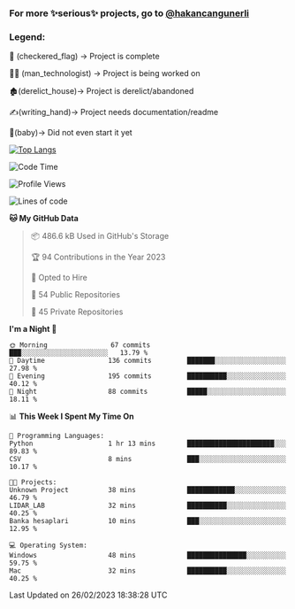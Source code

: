 ### For more ✨serious✨ projects, go to [@hakancangunerli](https://github.com/hakancangunerli)


### Legend:


🏁 (checkered_flag) -> Project is complete

👨‍💻 (man_technologist)   -> Project is being worked on

🏚️(derelict_house)-> Project is derelict/abandoned

✍️(writing_hand)-> Project needs documentation/readme

👶(baby)-> Did not even start it yet

[![Top Langs](https://github-readme-stats.vercel.app/api/top-langs/?username=johngunerli&layout=compact&hide=tex,html,shell,CSS&langs_count=10&exclude_repo=2015-csharp)](https://github.com/anuraghazra/github-readme-stats)


<!--START_SECTION:waka-->
![Code Time](http://img.shields.io/badge/Code%20Time-390%20hrs-blue)

![Profile Views](http://img.shields.io/badge/Profile%20Views-7-blue)

![Lines of code](https://img.shields.io/badge/From%20Hello%20World%20I%27ve%20Written-1.1%20million%20lines%20of%20code-blue)

**🐱 My GitHub Data** 

> 📦 486.6 kB Used in GitHub's Storage 
 > 
> 🏆 94 Contributions in the Year 2023
 > 
> 💼 Opted to Hire
 > 
> 📜 54 Public Repositories 
 > 
> 🔑 45 Private Repositories 
 > 
**I'm a Night 🦉** 

```text
🌞 Morning                67 commits          ███░░░░░░░░░░░░░░░░░░░░░░   13.79 % 
🌆 Daytime                136 commits         ███████░░░░░░░░░░░░░░░░░░   27.98 % 
🌃 Evening                195 commits         ██████████░░░░░░░░░░░░░░░   40.12 % 
🌙 Night                  88 commits          █████░░░░░░░░░░░░░░░░░░░░   18.11 % 
```


📊 **This Week I Spent My Time On** 

```text
💬 Programming Languages: 
Python                   1 hr 13 mins        ██████████████████████░░░   89.83 % 
CSV                      8 mins              ███░░░░░░░░░░░░░░░░░░░░░░   10.17 % 

🐱‍💻 Projects: 
Unknown Project          38 mins             ████████████░░░░░░░░░░░░░   46.79 % 
LIDAR_LAB                32 mins             ██████████░░░░░░░░░░░░░░░   40.25 % 
Banka hesaplari          10 mins             ███░░░░░░░░░░░░░░░░░░░░░░   12.95 % 

💻 Operating System: 
Windows                  48 mins             ███████████████░░░░░░░░░░   59.75 % 
Mac                      32 mins             ██████████░░░░░░░░░░░░░░░   40.25 % 
```


 Last Updated on 26/02/2023 18:38:28 UTC
<!--END_SECTION:waka-->


